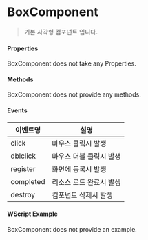 # BoxComponent
> 기본 사각형 컴포넌트 입니다.

#### Properties

BoxComponent does not take any Properties.

#### Methods

BoxComponent does not provide any methods.

#### Events
|이벤트명|설명|
|---|---|
|click|마우스 클릭시 발생|
|dblclick|마우스 더블 클릭시 발생|
|register|화면에 등록시 발생|
|completed|리소스 로드 완료시 발생|
|destroy|컴포넌트 삭제시 발생|

#### WScript Example

BoxComponent does not provide an example.